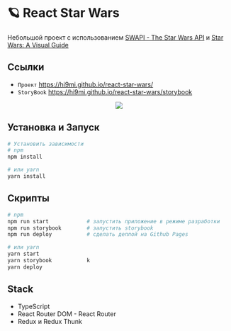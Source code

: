 # 🪐 React Star Wars

Небольшой проект с использованием [SWAPI - The Star Wars API](https://swapi.dev/) и [Star Wars: A Visual Guide](https://starwars-visualguide.com)

## Ссылки

- `Проект` https://hi9mi.github.io/react-star-wars/
- `StoryBook` https://hi9mi.github.io/react-star-wars/storybook

<p align="center">
  <img src="https://www.icegif.com/wp-content/uploads/star-wars-icegif-3.gif" />
</p>

## Установка и Запуск

```bash
# Установить зависимости
# npm
npm install

# или yarn
yarn install
```

## Скрипты

```bash
# npm
npm run start            # запустить приложение в режиме разработки
npm run storybook        # запустить storybook
npm run deploy           # сделать деплой на Github Pages

# или yarn
yarn start
yarn storybook           k
yarn deploy
```

## Stack

- TypeScript
- React Router DOM - React Router
- Redux и Redux Thunk
